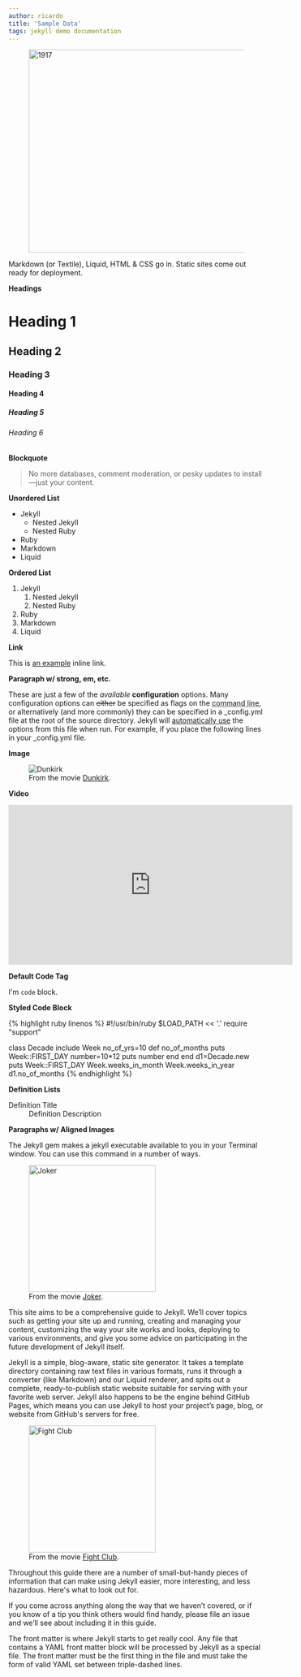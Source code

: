 ```yaml
---
author: ricardo
title: 'Sample Data'
tags: jekyll demo documentation
---
```


<figure class="aligncenter">
	<img src="http://joro.me/demo-assets/jekyll/henry/1917.webp" width="800" height="400" alt="1917" />
</figure>

Markdown (or Textile), Liquid, HTML & CSS go in. Static sites come out ready for deployment.

**Headings**

# Heading 1

## Heading 2

### Heading 3

#### Heading 4

##### Heading 5

###### Heading 6

<!--more-->

**Blockquote**

> No more databases, comment moderation, or pesky updates to install—just your content.

**Unordered List**

-   Jekyll
    -   Nested Jekyll
    -   Nested Ruby
-   Ruby
-   Markdown
-   Liquid

**Ordered List**

1. Jekyll
    1. Nested Jekyll
    2. Nested Ruby
2. Ruby
3. Markdown
4. Liquid

**Link**

This is <a href="http://example.com/" title="Title">an example</a> inline link.

**Paragraph w/ strong, em, etc.**

These are just a few of the _available_ **configuration** options. Many configuration options can <strike>either</strike> be specified as flags on the <abbr title="Command Line Tool">command line</abbr>, or alternatively (and more commonly) they can be specified in a \_config.yml file at the root of the source directory. Jekyll will <a href="http://joro.me/" target="_blank">automatically use</a> the options from this file when run. For example, if you place the following lines in your \_config.yml file.

**Image**

<figure class="aligncenter">
	<img src="http://joro.me/demo-assets/jekyll/henry/dunkirk.webp" alt="Dunkirk" />
	<figcaption>From the movie <a href="https://en.wikipedia.org/wiki/Dunkirk_(2017_film)" target="_blank">Dunkirk</a>.</figcaption>
</figure>

**Video**

<div class="iframe-wrapper">
    <iframe width="560" height="315" src="https://www.youtube.com/embed/iWowJBRMtpc" frameborder="0" allowfullscreen></iframe>
</div>

**Default Code Tag**

I'm <code>code</code> block.

**Styled Code Block**

{% highlight ruby linenos %}
#!/usr/bin/ruby
$LOAD_PATH << '.'
require "support"

class Decade
include Week
no_of_yrs=10
def no_of_months
puts Week::FIRST_DAY
number=10\*12
puts number
end
end
d1=Decade.new
puts Week::FIRST_DAY
Week.weeks_in_month
Week.weeks_in_year
d1.no_of_months
{% endhighlight %}

**Definition Lists**

<dl>
    <dt>Definition Title</dt>
    <dd>Definition Description</dd>
</dl>

**Paragraphs w/ Aligned Images**

The Jekyll gem makes a jekyll executable available to you in your Terminal window. You can use this command in a number of ways.

<figure class="alignleft">
	<img width="250" src="http://joro.me/demo-assets/jekyll/henry/joker.webp" alt="Joker" />
	<figcaption>From the movie <a href="https://en.wikipedia.org/wiki/Joker_(2019_film)" target="_blank">Joker</a>.</figcaption>
</figure>

This site aims to be a comprehensive guide to Jekyll. We’ll cover topics such as getting your site up and running, creating and managing your content, customizing the way your site works and looks, deploying to various environments, and give you some advice on participating in the future development of Jekyll itself.

Jekyll is a simple, blog-aware, static site generator. It takes a template directory containing raw text files in various formats, runs it through a converter (like Markdown) and our Liquid renderer, and spits out a complete, ready-to-publish static website suitable for serving with your favorite web server. Jekyll also happens to be the engine behind GitHub Pages, which means you can use Jekyll to host your project’s page, blog, or website from GitHub's servers for free.

<figure class="alignright">
	<img width="250" src="http://joro.me/demo-assets/jekyll/henry/fightclub.webp" alt="Fight Club" />
	<figcaption>From the movie <a href="https://en.wikipedia.org/wiki/Fight_Club" target="_blank">Fight Club</a>.</figcaption>
</figure>

Throughout this guide there are a number of small-but-handy pieces of information that can make using Jekyll easier, more interesting, and less hazardous. Here's what to look out for.

If you come across anything along the way that we haven’t covered, or if you know of a tip you think others would find handy, please file an issue and we’ll see about including it in this guide.

The front matter is where Jekyll starts to get really cool. Any file that contains a YAML front matter block will be processed by Jekyll as a special file. The front matter must be the first thing in the file and must take the form of valid YAML set between triple-dashed lines.
